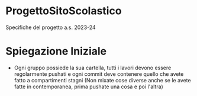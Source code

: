 # ProgettoSitoScolastico
Specifiche del progetto a.s. 2023-24

# Spiegazione Iniziale
- Ogni gruppo possiede la sua cartella, tutti i lavori devono essere regolarmente pushati e ogni commit deve contenere quello che avete fatto a compartimenti stagni (Non mixate cose diverse anche se le avete fatte in contemporanea, prima pushate una cosa e poi l'altra)
